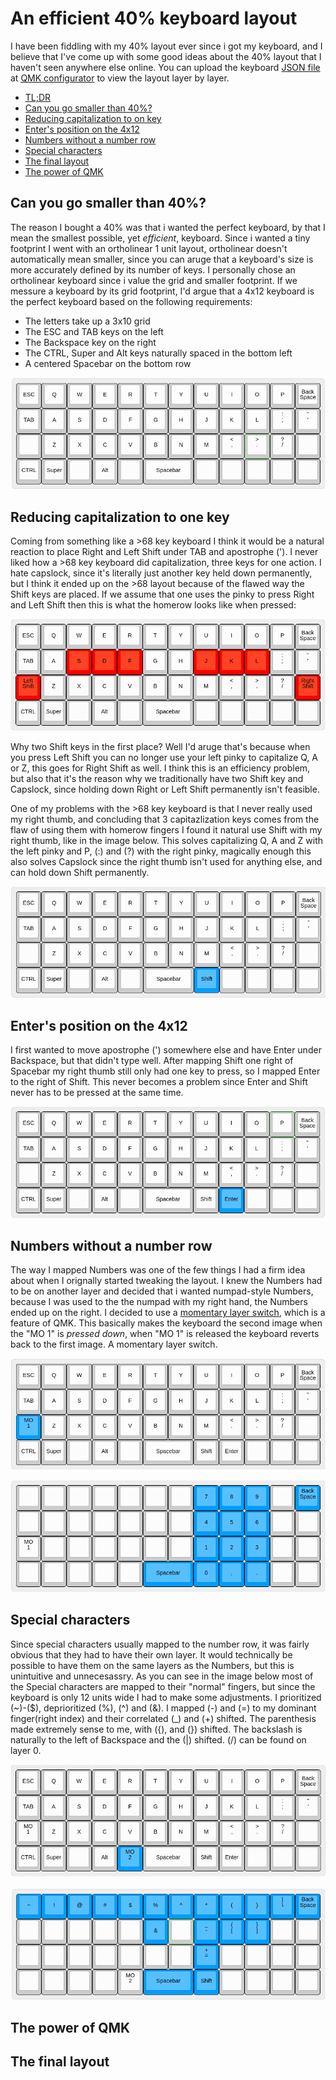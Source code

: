 # An efficient 40% keyboard layout
I have been fiddling with my 40% layout ever since i got my keyboard, and I believe that I've come up with some good ideas about the 40% layout that I haven't seen anywhere else online. You can upload the keyboard [JSON file](https://github.com/EdvardSire/keyboard/blob/master/niu_mini_layout_planck_mit_mine.json) at [QMK configurator](https://config.qmk.fm/#/) to view the layout layer by layer.

* [TL;DR](https://github.com/EdvardSire/keyboard#the-final-layout)
* [Can you go smaller than 40%?]()
* [Reducing capitalization to on key]()
* [Enter's position on the 4x12]()
* [Numbers without a number row]()
* [Special characters]()
* [The final layout]()
* [The power of QMK](https://github.com/EdvardSire/keyboard#the-power-of-qmk)


## Can you go smaller than 40%?
The reason I bought a 40% was that i wanted the perfect keyboard, by that I mean the smallest possible, yet *efficient*, keyboard. Since i wanted a tiny footprint I went with an ortholinear 1 unit layout, ortholinear doesn't automatically mean smaller, since you can aruge that a keyboard's size is more accurately defined by its number of keys. I personally chose an ortholinear keyboard since i value the grid and smaller footprint. If we messure a keyboard by its grid footprint, I'd argue that a 4x12 keyboard is the perfect keyboard based on the following requirements:

* The letters take up a 3x10 grid
* The ESC and TAB keys on the left
* The Backspace key on the right
* The CTRL, Super and Alt keys naturally spaced in the bottom left
* A centered Spacebar on the bottom row

![Initial keyboard](/images/keyboard-layout-initial.png)


## Reducing capitalization to one key
Coming from something like a >68 key keyboard I think it would be a natural reaction to place Right and Left Shift under TAB and apostrophe ('). I never liked how a >68 key keyboard did capitalization, three keys for one action. I hate capslock, since it's literally just another key held down permanently, but I think it ended up on the >68 layout because of the flawed way the Shift keys are placed. If we assume that one uses the pinky to press Right and Left Shift then this is what the homerow looks like when pressed:

![Shiftkey homerow](/images/keyboard-layout-shiftkey-homerow.png)

Why two Shift keys in the first place? Well I'd aruge that's because when you press Left Shift you can no longer use your left pinky to capitalize Q, A or Z, this goes for Right Shift as well. I think this is an efficiency problem, but also that it's the reason why we traditionally have two Shift key and Capslock, since holding down Right or Left Shift permanently isn't feasible.

One of my problems with the >68 key keyboard is that I never really used my right thumb, and concluding that 3 capitazlization keys comes from the flaw of using them with homerow fingers I found it natural use Shift with my right thumb, like in the image below. This solves capitalizing Q, A and Z with the left pinky and P, (:) and (?) with the right pinky, magically enough this also solves Capslock since the right thumb isn't used for anything else, and can hold down Shift permanently.

![Shift keyboard](/images/keyboard-layout-shift.png)


## Enter's position on the 4x12
I first wanted to move apostrophe (') somewhere else and have Enter under Backspace, but that didn't type well. After mapping Shift one right of Spacebar my right thumb still only had one key to press, so I mapped Enter to the right of Shift. This never becomes a problem since Enter and Shift never has to be pressed at the same time.

![Enter keyboard](/images/keyboard-layout-enter.png)


## Numbers without a number row
The way I mapped Numbers was one of the few things I had a firm idea about when I orignally started tweaking the layout. I knew the Numbers had to be on another layer and decided that i wanted numpad-style Numbers, because I was used to the the numpad with my right hand, the Numbers ended up on the right. I decided to use a [momentary layer switch](https://docs.qmk.fm/#/keycodes?id=layer-switching), which is a feature of QMK. This basically makes the keyboard the second image when the "MO 1" is *pressed down*, when "MO 1" is released the keyboard reverts back to the first image. A momentary layer switch.

![Numbers keyboard](/images/keyboard-layout-numbers-initial.png)

![Numbers-layer keyboard](/images/keyboard-layout-numbers-layer.png)


## Special characters
Since special characters usually mapped to the number row, it was fairly obvious that they had to have their own layer. It would technically be possible to have them on the same layers as the Numbers, but this is unintuitive and unnecesassry. As you can see in the image below most of the Special characters are mapped to their "normal" fingers, but since the keyboard is only 12 units wide I had to make some adjustments. I prioritized (~)-($), deprioritized (%), (^) and (&). I mapped (-) and (=) to my dominant finger(right index) and their correlated (_) and (+) shifted. The parenthesis made extremely sense to me, with ({), and (}) shifted. The backslash is naturally to the left of Backspace and the (|) shifted. (/) can be found on layer 0.

![Special keyboard](/images/keyboard-layout-special-initial.png)

![Speical-layer keyboard](/images/keyboard-layout-special-layer.png)


## The power of QMK
## The final layout
